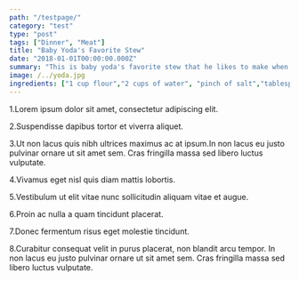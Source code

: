 ```yaml
---
path: "/testpage/"
category: "test"
type: "post"
tags: ["Dinner", "Meat"]
title: "Baby Yoda's Favorite Stew"
date: "2018-01-01T00:00:00.000Z"
summary: "This is baby yoda's favorite stew that he likes to make when he doesn't feel good."
image: /../yoda.jpg
ingredients: ["1 cup flour","2 cups of water", "pinch of salt","tablespoon of sauce"]
---
```



1.Lorem ipsum dolor sit amet, consectetur adipiscing elit.

2.Suspendisse dapibus tortor et viverra aliquet.

3.Ut non lacus quis nibh ultrices maximus ac at ipsum.In non lacus eu justo pulvinar ornare ut sit amet sem.
Cras fringilla massa sed libero luctus vulputate.

4.Vivamus eget nisl quis diam mattis lobortis.

5.Vestibulum ut elit vitae nunc sollicitudin aliquam vitae et augue.

6.Proin ac nulla a quam tincidunt placerat.

7.Donec fermentum risus eget molestie tincidunt.

8.Curabitur consequat velit in purus placerat, non blandit arcu tempor.
In non lacus eu justo pulvinar ornare ut sit amet sem.
Cras fringilla massa sed libero luctus vulputate.
